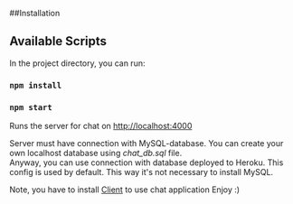 ##Installation

## Available Scripts

In the project directory, you can run:

### `npm install`
### `npm start`

Runs the server for chat on [http://localhost:4000](http://localhost:4000)

Server must have connection with MySQL-database. You can create your own localhost database using *chat_db.sql* file.<br>
Anyway, you can use connection with database deployed to Heroku. This config is used by default. This way it's not necessary to install MySQL.<br>

Note, you have to install [Client](https://github.com/Nislupko/chat-client) to use chat application
Enjoy :)